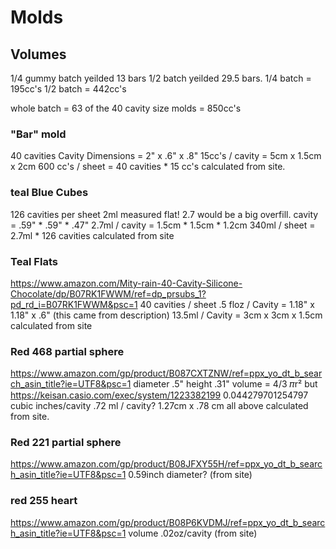 # Molds

## Volumes
1/4 gummy batch yeilded 13 bars
1/2 batch yeilded 29.5 bars.
1/4 batch = 195cc's
1/2 batch = 442cc's

whole batch = 63 of the 40 cavity size molds = 850cc's

### "Bar" mold
40 cavities
Cavity Dimensions = 2" x .6" x .8"
15cc's / cavity = 5cm x 1.5cm x 2cm
600 cc's / sheet = 40 cavities * 15 cc's
calculated from site.

### teal Blue Cubes
126 cavities per sheet
2ml measured flat! 2.7 would be a big overfill. 
cavity = .59" * .59" * .47"
2.7ml / cavity = 1.5cm * 1.5cm * 1.2cm
340ml / sheet = 2.7ml * 126 cavities
calculated from site

### Teal Flats
<https://www.amazon.com/Mity-rain-40-Cavity-Silicone-Chocolate/dp/B07RK1FWWM/ref=dp_prsubs_1?pd_rd_i=B07RK1FWWM&psc=1>
40 cavities / sheet
.5 floz / Cavity = 1.18" x 1.18" x .6" (this came from description)
13.5ml / Cavity = 3cm x 3cm x 1.5cm
calculated from site

### Red 468 partial sphere
<https://www.amazon.com/gp/product/B087CXTZNW/ref=ppx_yo_dt_b_search_asin_title?ie=UTF8&psc=1>
diameter .5" height .31"
volume = 4/3 𝜋r² but <https://keisan.casio.com/exec/system/1223382199>
0.044279701254797 cubic inches/cavity
.72 ml / cavity?
1.27cm x .78 cm
all above calculated from site.

### Red 221 partial sphere
<https://www.amazon.com/gp/product/B08JFXY55H/ref=ppx_yo_dt_b_search_asin_title?ie=UTF8&psc=1>
0.59inch diameter? (from site)

### red 255 heart 
<https://www.amazon.com/gp/product/B08P6KVDMJ/ref=ppx_yo_dt_b_search_asin_title?ie=UTF8&psc=1>
volume .02oz/cavity (from site)
